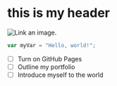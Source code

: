 # this is my header
![Link an image.](/Users/cfedigan/Downloads/Personal/Headshot.jpg)
``` javascript
var myVar = "Hello, world!";
```
- [ ] Turn on GitHub Pages
- [ ] Outline my portfolio
- [ ] Introduce myself to the world

